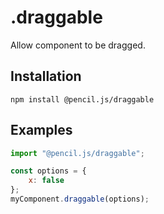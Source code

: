 # .draggable

Allow component to be dragged.


## Installation

    npm install @pencil.js/draggable


## Examples

```js
import "@pencil.js/draggable";

const options = {
    x: false
};
myComponent.draggable(options);
```